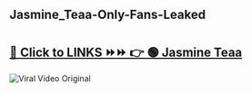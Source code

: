 
 ## Jasmine_Teaa-Only-Fans-Leaked

# <h2><a href="https://clipsfans.com/Jasmine_Teaa&ref=git">🔗 Click to LINKS ⏩⏩ 👉 🟢 Jasmine Teaa </a></h2>

<a href="https://clipsfans.com/Jasmine_Teaa&ref=git" rel="nofollow" data-target="animated-image.originalLink"><img src="https://i.ibb.co.com/xMMVF88/686577567.gif" alt="Viral Video Original" style="max-width: 100%; display: inline-block;" data-target="animated-image.originalImage"></a>
